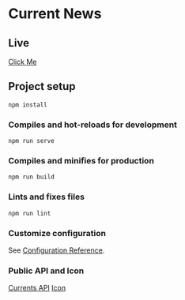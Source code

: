 # Current News

## Live
[Click Me](https://narioalvin.github.io/vue-current-news/)

## Project setup
```
npm install
```

### Compiles and hot-reloads for development
```
npm run serve
```

### Compiles and minifies for production
```
npm run build
```

### Lints and fixes files
```
npm run lint
```

### Customize configuration
See [Configuration Reference](https://cli.vuejs.org/config/).

### Public API and Icon
[Currents API](https://www.edamam.com/)
[Icon](https://www.flaticon.com/free-icon/fork_1046857?term=spoon%20and%20fork&page=1&position=13#)

